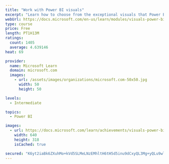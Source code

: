 ```yaml
---
title: "Work with Power BI visuals"
excerpt: "Learn how to choose from the exceptional visuals that Power BI makes available to you. Formatting visuals will direct the user’s attention to exactly where you want it, while helping to make the visual easier to read and interpret. You will also learn about how to use key performance indicators (KPIs)."
webUrl: https://docs.microsoft.com/en-us/learn/modules/visuals-power-bi/
type: course
price: Free
length: PT1H13M
ratings:
  count: 1405
  average: 4.639146
heat: 69

provider:
  name: Microsoft Learn
  domain: microsoft.com
  images:
    - url: /assets/images/organizations/microsoft.com-50x50.jpg
      width: 50
      height: 50

levels:
  - Intermediate

topics:
  - Power BI

images:
  - url: https://docs.microsoft.com/learn/achievements/visuals-power-bi-social.png
    width: 640
    height: 318
    isCached: true

secured: "K6yt2iaBk6ZXuhMo+kVd5SLMeLNzEMhltH6tH5d5inu9dCxyQL3Mg+yQLu9wlBJhZ6DW06cdRHXcGeqWz9rXguVLPxqtRIvVn/cVrlaYy2PIqVQFG7ikRn3N6DHvY129KU6iQbpwd5xdq7YI4pNULB+pvOV+NmiBjlg8RCIKBMdiUU+G3PiJ+IrqsykNd3MiNl24iaKDO54xRQ5gUEm5+hY7atCMzRT0AY5YoqhfrMwEKsHuGv57gULpOhb+VeKV3xOlIJPp44VcelN7MrBAiXjyqK7gPwyQlgfi91cua2xAum39TXAaYHtneRsj5RriNqi8zpWy85qIq3NfYlf43w0uFSk4fJyWrPqtputjtwere+JIX5PgFNK12gpJWWluEMLkHJf+LLmSGiHBeOKAv0lG66rJr8VmUpTMmBZU1Sc=;TqtV0F6TNQQEIfMbS0CDUQ=="
---
```



